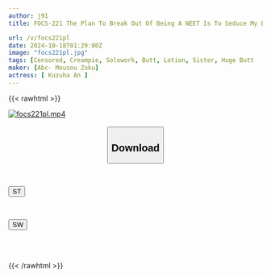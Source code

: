 ```yaml
---
author: j91
title: FOCS-221 The Plan To Break Out Of Being A NEET Is To Seduce My Big-assed Step-sister In Tight Pants!? I Can't Resist The Temptation Of Her Sexy Ass, So I Use My Dick To Cum All Over Her Ass And Cum Inside Her Again And Again!

url: /v/focs221pl
date: 2024-10-18T01:29:00Z
image: "focs221pl.jpg"
tags: [Censored, Creampie, Solowork, Butt, Lotion, Sister, Huge Butt	]
maker: [Abc- Mousou Zoku]
actress: [ Kuzuha An ]
---
```



{{< rawhtml >}}

<div class="video" data-videoid="8vP328mY7lHoQDw">
    <a href="javascript:;">
        <img src="/v/focs221pl/focs221pl.jpg" width="WIDTH" height="HEIGHT" alt="focs221pl.mp4" loading="lazy">
    </a>
</div>

<script type="text/javascript" src="https://j91.asia/asset/on-demand-st.js"></script>

<br>
  <link rel="stylesheet" href="https://j91.asia/asset/bs5.css">
  
  <center>
  <button class="btn btn-primary" type="button" data-bs-toggle="collapse" data-bs-target=".multi-collapse" aria-expanded="false" aria-controls="multiCollapseExample1 multiCollapseExample2"><h2>Download</h2></button></center>
</p>
<div class="row">
  <div class="col">
    <div class="collapse multi-collapse" id="multiCollapseExample1">
      <div class="card card-body">
	      	      <br>
<div class="buttons">  
<p><a href="/v/focs221pl/st.html" target="_blank"><button class="btn-hover color-3"><i class="fa fa-download"></i> ST</button></a></p></div>
    </div>
  </div>
</div>
  <div class="col">
    <div class="collapse multi-collapse" id="multiCollapseExample2">
      <div class="card card-body">
	      <br>
<div class="buttons">
<p><a href="/v/focs221pl/sw.html" target="_blank"><button class="btn-hover color-2"><i class="fa fa-download"></i> SW</button></a></p></div>
<br><br>
      </div>
    </div>
  </div>
</div>

{{< /rawhtml >}}